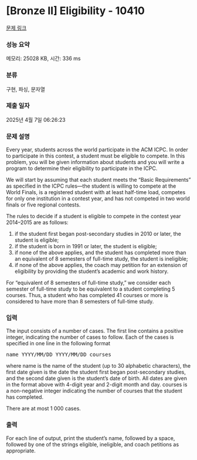 # [Bronze II] Eligibility - 10410 

[문제 링크](https://www.acmicpc.net/problem/10410) 

### 성능 요약

메모리: 25028 KB, 시간: 336 ms

### 분류

구현, 파싱, 문자열

### 제출 일자

2025년 4월 7일 06:26:23

### 문제 설명

<p>Every year, students across the world participate in the ACM ICPC. In order to participate in this contest, a student must be eligible to compete. In this problem, you will be given information about students and you will write a program to determine their eligibility to participate in the ICPC.</p>

<p>We will start by assuming that each student meets the “Basic Requirements” as specified in the ICPC rules—the student is willing to compete at the World Finals, is a registered student with at least half-time load, competes for only one institution in a contest year, and has not competed in two world finals or five regional contests.</p>

<p>The rules to decide if a student is eligible to compete in the contest year 2014–2015 are as follows:</p>

<ol>
	<li>if the student first began post-secondary studies in 2010 or later, the student is eligible;</li>
	<li>if the student is born in 1991 or later, the student is eligible;</li>
	<li>if none of the above applies, and the student has completed more than an equivalent of 8 semesters of full-time study, the student is ineligible;</li>
	<li>if none of the above applies, the coach may petition for an extension of eligibility by providing the student’s academic and work history.</li>
</ol>

<p>For “equivalent of 8 semesters of full-time study,” we consider each semester of full-time study to be equivalent to a student completing 5 courses. Thus, a student who has completed 41 courses or more is considered to have more than 8 semesters of full-time study.</p>

### 입력 

 <p>The input consists of a number of cases. The first line contains a positive integer, indicating the number of cases to follow. Each of the cases is specified in one line in the following format</p>

<pre>name YYYY/MM/DD YYYY/MM/DD courses</pre>

<p>where name is the name of the student (up to 30 alphabetic characters), the first date given is the date the student first began post-secondary studies, and the second date given is the student’s date of birth. All dates are given in the format above with 4-digit year and 2-digit month and day. courses is a non-negative integer indicating the number of courses that the student has completed.</p>

<p>There are at most 1 000 cases.</p>

### 출력 

 <p>For each line of output, print the student’s name, followed by a space, followed by one of the strings eligible, ineligible, and coach petitions as appropriate.</p>

